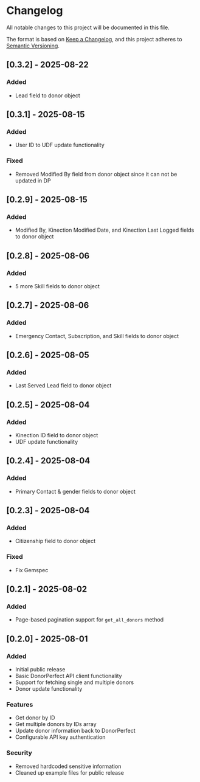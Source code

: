 # Changelog

All notable changes to this project will be documented in this file.

The format is based on [Keep a Changelog](https://keepachangelog.com/en/1.0.0/),
and this project adheres to [Semantic Versioning](https://semver.org/spec/v2.0.0.html).

## [0.3.2] - 2025-08-22

### Added
- Lead field to donor object

## [0.3.1] - 2025-08-15

### Added
- User ID to UDF update functionality

### Fixed
- Removed Modified By field from donor object since it can not be updated in DP

## [0.2.9] - 2025-08-15

### Added
- Modified By, Kinection Modified Date, and Kinection Last Logged fields to donor object

## [0.2.8] - 2025-08-06

### Added
- 5 more Skill fields to donor object

## [0.2.7] - 2025-08-06

### Added
- Emergency Contact, Subscription, and Skill fields to donor object

## [0.2.6] - 2025-08-05

### Added
- Last Served Lead field to donor object

## [0.2.5] - 2025-08-04

### Added
- Kinection ID field to donor object
- UDF update functionality

## [0.2.4] - 2025-08-04

### Added
- Primary Contact & gender fields to donor object

## [0.2.3] - 2025-08-04

### Added
- Citizenship field to donor object

### Fixed
- Fix Gemspec

## [0.2.1] - 2025-08-02

### Added
- Page-based pagination support for `get_all_donors` method

## [0.2.0] - 2025-08-01

### Added
- Initial public release
- Basic DonorPerfect API client functionality
- Support for fetching single and multiple donors
- Donor update functionality

### Features
- Get donor by ID
- Get multiple donors by IDs array  
- Update donor information back to DonorPerfect
- Configurable API key authentication

### Security
- Removed hardcoded sensitive information
- Cleaned up example files for public release